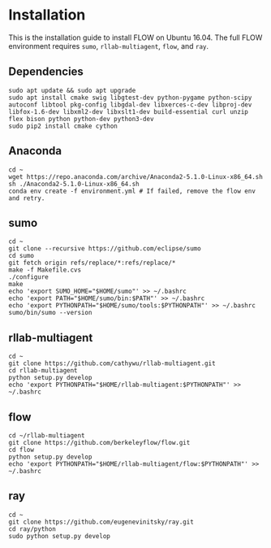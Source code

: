 # Installation
This is the installation guide to install FLOW on Ubuntu 16.04. The full FLOW environment requires `sumo`, `rllab-multiagent`, `flow`, and `ray`.

## Dependencies
```shell
sudo apt update && sudo apt upgrade
sudo apt install cmake swig libgtest-dev python-pygame python-scipy autoconf libtool pkg-config libgdal-dev libxerces-c-dev libproj-dev libfox-1.6-dev libxml2-dev libxslt1-dev build-essential curl unzip flex bison python python-dev python3-dev
sudo pip2 install cmake cython
```

## Anaconda
```shell
cd ~
wget https://repo.anaconda.com/archive/Anaconda2-5.1.0-Linux-x86_64.sh
sh ./Anaconda2-5.1.0-Linux-x86_64.sh
conda env create -f environment.yml # If failed, remove the flow env and retry.
```

## sumo
```shell
cd ~
git clone --recursive https://github.com/eclipse/sumo
cd sumo
git fetch origin refs/replace/*:refs/replace/*
make -f Makefile.cvs
./configure
make
echo 'export SUMO_HOME="$HOME/sumo"' >> ~/.bashrc
echo 'export PATH="$HOME/sumo/bin:$PATH"' >> ~/.bashrc
echo 'export PYTHONPATH="$HOME/sumo/tools:$PYTHONPATH"' >> ~/.bashrc
sumo/bin/sumo --version
```

## rllab-multiagent
```shell
cd ~
git clone https://github.com/cathywu/rllab-multiagent.git
cd rllab-multiagent
python setup.py develop
echo 'export PYTHONPATH="$HOME/rllab-multiagent:$PYTHONPATH"' >> ~/.bashrc 
```

## flow
```shell
cd ~/rllab-multiagent
git clone https://github.com/berkeleyflow/flow.git
cd flow
python setup.py develop
echo 'export PYTHONPATH="$HOME/rllab-multiagent/flow:$PYTHONPATH"' >> ~/.bashrc 
```

## ray
```shell
cd ~
git clone https://github.com/eugenevinitsky/ray.git
cd ray/python
sudo python setup.py develop
```
